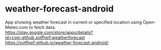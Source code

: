 # weather-forecast-android
App showing weather forecast in current or specified location using Open-Meteo.com to fetch data. \
https://play.google.com/store/apps/details?id=com.github.sotfheif.weatherforecast \
https://sotfheif.github.io/weather-forecast-android/
